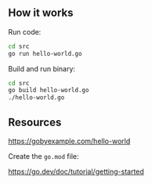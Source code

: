 ## How it works

Run code:

```bash
cd src
go run hello-world.go
```

Build and run binary:

```bash
cd src
go build hello-world.go
./hello-world.go
```

## Resources

<https://gobyexample.com/hello-world>

Create the `go.mod` file:

<https://go.dev/doc/tutorial/getting-started>

